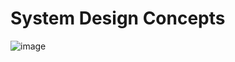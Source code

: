 # System Design Concepts

![image](https://github.com/user-attachments/assets/8eb36198-e4a6-460e-9761-c7c9d62e889e)


